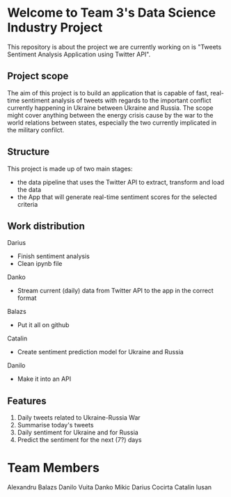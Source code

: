 # Welcome to Team 3's Data Science Industry Project

This repository is about the project we are currently working on is "Tweets Sentiment Analysis Application using Twitter API".

## Project scope

The aim of this project is to build an application that is capable of fast, real-time sentiment analysis of tweets with regards to the important conflict currently happening in Ukraine between Ukraine and Russia. The scope might cover anything between the energy crisis cause by the war to the world relations between states, especially the two currently implicated in the military confilct.

## Structure

This project is made up of two main stages:

 - the data pipeline that uses the Twitter API to extract, transform and load the data
 - the App that will generate real-time sentiment scores for the selected criteria
 
## Work distribution

Darius
- Finish sentiment analysis
- Clean ipynb file

Danko
- Stream current (daily) data from Twitter API to the app in the correct format

Balazs
- Put it all on github

Catalin
- Create sentiment prediction model for Ukraine and Russia

Danilo
- Make it into an API

## Features

1. Daily tweets related to Ukraine-Russia War
2. Summarise today's tweets
3. Daily sentiment for Ukraine and for Russia
4. Predict the sentiment for the next (7?) days

# Team Members

Alexandru Balazs
Danilo Vuita
Danko Mikic
Darius Cocirta
Catalin Iusan

